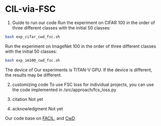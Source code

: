 # CIL-via-FSC

1. Guide to run our code
  Run the experiment on CIFAR 100 in the order of three different classes with the initial 50 classes:
  ```bash
  bash exp_cifar_cwd_fsc.sh
  ```

  Run the experiment on ImageNet 100 in the order of three different classes with the initial 50 classes:
  ```bash
  bash exp_im100_cwd_fsc.sh
  ```

  The device of Our experiments is TITAN-V GPU. 
  If the device is different, the results may be different.

2. customizing code
  To use FSC loss for individual projects, you can use the code implemented in
  /src/approach/fcs_loss.py

3. citation
  Not yet

4. acknowledgment
  Not yet

Our code base on [FACIL](https://github.com/mmasana/FACIL), and [CwD](https://github.com/Yujun-Shi/CwD) 
